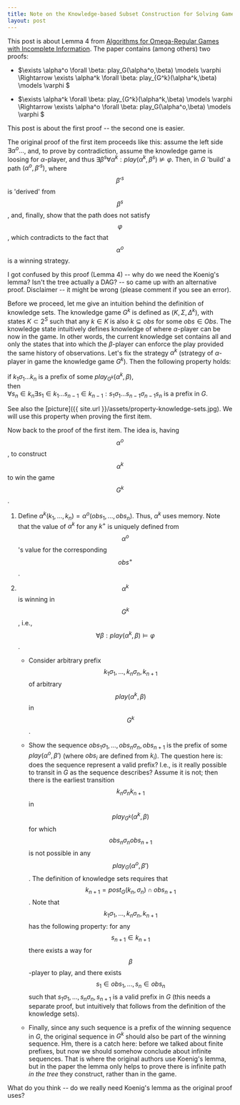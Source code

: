 ```yaml
---
title: Note on the Knowledge-based Subset Construction for Solving Games with Incomplete Information
layout: post
---
```


This post is about Lemma 4 from [Algorithms for Omega-Regular Games with Incomplete Information](http://www.eecs.berkeley.edu/Pubs/TechRpts/2006/EECS-2006-89.pdf).
The paper contains (among others) two proofs:

- $\exists \alpha^o \forall \beta: play_G(\alpha^o,\beta) \models \varphi
  \Rightarrow
  \exists \alpha^k \forall \beta: play_{G^k}(\alpha^k,\beta) \models \varphi
  $

- $\exists \alpha^k \forall \beta: play_{G^k}(\alpha^k,\beta) \models \varphi
  \Rightarrow 
  \exists \alpha^o \forall \beta: play_G(\alpha^o,\beta) \models \varphi
  $

This post is about the first proof -- the second one is easier.

The original proof of the first item proceeds like this:
assume the left side $\exists \alpha^o ...$,
and,
to prove by contradiction,
assume the knowledge game is loosing for $\alpha$-player,
and thus
$\exists \beta^s \forall \alpha^k: play(\alpha^k,\beta^s) \not\models \varphi$.
Then, in $G$ 'build' a path $(\alpha^o,\beta'^s)$,
where $$\beta'^s$$ is 'derived' from $$\beta^s$$,
and, finally, show that the path does not satisfy $$\varphi$$,
which contradicts to the fact that $$\alpha^o$$ is a winning strategy.

I got confused by this proof (Lemma 4)
-- why do we need the Koenig's lemma? Isn't the tree actually a DAG? --
so came up with an alternative proof.
Disclaimer -- it might be wrong (please comment if you see an error).

Before we proceed, let me give an intuition behind the definition
of knowledge sets.
The knowledge game $G^k$ is defined as $(K,\Sigma,\Delta^k)$,
with states $K \subset 2^S$ such that any $k \in K$ is also $k \subseteq obs$
for some $obs \in Obs$.
The knowledge state intuitively defines knowledge of where
$\alpha$-player can be now in the game.
In other words, the current knowledge set contains all and only the states
that into which the $\beta$-player can enforce the play
provided the same history of observations.
Let's fix the strategy $\alpha^k$
(strategy of $\alpha$-player in game the knowledge game $G^k$).
Then the following property holds:   

 if $k_1 \sigma_1 ... k_n$ is a prefix of some $play_{G^k}(\alpha^k, \beta)$,   
 then    
 $\forall s_n \in k_n \exists s_1 \in k_1 ... s_{n-1} \in k_{n-1}: s_1 \sigma_1 ... s_{n-1} \sigma_{n-1} s_n$ is a prefix in $G$.

See also the [picture]({{ site.url }}/assets/property-knowledge-sets.jpg).
We will use this property when proving the first item.

Now back to the proof of the first item.
The idea is, having $$\alpha^o$$,
to construct $$ \alpha^k $$ to win the game $$ G^k $$.

1. Define $\alpha^k(k_1, ..., k_n) = \alpha^o(obs_1, ..., obs_n)$.
   Thus, $\alpha^k$ uses memory.
   Note that the value of $\alpha^k$ for any $k^+$
   is uniquely defined from $$\alpha^o$$'s value for the corresponding $$obs^+$$.

2. $$ \alpha^k $$ is winning in $$ G^k $$,
   i.e., 
   $$ \forall \beta: play(\alpha^k, \beta) \models \varphi $$.

   - Consider arbitrary prefix $$ k_1 \sigma_1, ..., k_n \sigma_n, k_{n+1}$$
     of arbitrary $$play(\alpha^k, \beta)$$ in $$ G^k $$.

   - Show the sequence $obs_1 \sigma_1, ..., obs_n \sigma_n, obs_{n+1}$
     is the prefix of some $play(\alpha^o, \beta')$
     (where $obs_i$ are defined from $k_i$).
     The question here is:
     does the sequence represent a valid prefix?
     I.e., is it really possible to transit in $G$ as the sequence describes?
     Assume it is not; then there is the earliest
     transition $$ k_n \sigma_n k_{n+1} $$ in $$ play_{G^k}(\alpha^k, \beta) $$
     for which $$ obs_n \sigma_n obs_{n+1} $$ is not possible
     in any $$ play_{G}(\alpha^o, \beta') $$.
     The definition of knowledge sets
     requires that $$ k_{n+1} = post_{G}(k_n, \sigma_n) \cap obs_{n+1} $$.
     Note that $$ k_1 \sigma_1, ..., k_n \sigma_n, k_{n+1} $$
     has the following property: 
     for any $$ s_{n+1} \in k_{n+1} $$
     there exists a way for $$\beta$$-player to play,
     and there exists $$s_1 \in obs_1, ..., s_n \in obs_n $$
     such that $s_1 \sigma_1, ..., s_n \sigma_n, s_{n+1}$
     is a valid prefix in $G$
     (this needs a separate proof,
      but intuitively that follows from the definition of the knowledge sets).

    - Finally, since any such sequence is a prefix of the winning sequence in $G$,
      the original sequence in $G^k$ should also be part of the winning sequence.
      Hm, there is a catch here: before we talked about finite prefixes,
      but now we should somehow conclude about infinite sequences.
      That is where the original authors use Koenig's lemma,
      but in the paper the lemma only helps to prove there is infinite
      path _in the tree_ they construct, rather than in the game.

What do you think -- do we really need Koenig's lemma as the original proof uses?

